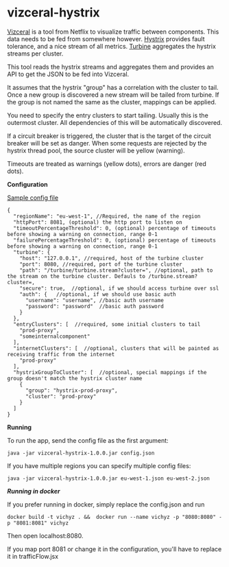 # vizceral-hystrix

[Vizceral](https://github.com/Netflix/vizceral) is a tool from Netflix to visualize traffic between components.
This data needs to be fed from somewhere however. 
[Hystrix](https://github.com/Netflix/Hystrix) provides fault tolerance, and a nice stream of all metrics.
[Turbine](https://github.com/Netflix/Turbine) aggregates the hystrix streams per cluster.

This tool reads the hystrix streams and aggregates them and provides an API to get the JSON to be fed into Vizceral.

It assumes that the hystrix "group" has a correlation with the cluster to tail.
Once a new group is discovered a new stream will be tailed from turbine.
If the group is not named the same as the cluster, mappings can be applied.

You need to specify the entry clusters to start tailing. 
Usually this is the outermost cluster. All dependencies of this will be automatically discovered.

If a circuit breaker is triggered, the cluster that is the target of the circuit breaker will be set as danger.
When some requests are rejected by the hystrix thread pool, the source cluster will be yellow (warning). 

Timeouts are treated as warnings (yellow dots), errors are danger (red dots).

**Configuration**

[Sample config file](/config.json)

```
{
  "regionName": "eu-west-1", //Required, the name of the region
  "httpPort": 8081, (optional) the http port to listen on
  "timeoutPercentageThreshold": 0, (optional) percentage of timeouts before showing a warning on connection, range 0-1
  "failurePercentageThreshold": 0, (optional) percentage of timeouts before showing a warning on connection, range 0-1
  "turbine": {
    "host": "127.0.0.1", //required, host of the turbine cluster
    "port": 8080, //required, port of the turbine cluster
    "path": "/turbine/turbine.stream?cluster=", //optional, path to the stream on the turbine cluster. Defauls to /turbine.stream?cluster=,
    "secure": true,  //optional, if we should access turbine over ssl
    "auth": {   //optional, if we should use basic auth
      "username": "username", //basic auth username             
      "password": "password"  //basic auth password
    }    
  },
  "entryClusters": [  //required, some initial clusters to tail
    "prod-proxy",
    "someinternalcomponent"
  ],
  "internetClusters": [  //optional, clusters that will be painted as receiving traffic from the internet
    "prod-proxy"
  ],
  "hystrixGroupToCluster": [  //optional, special mappings if the group doesn't match the hystrix cluster name
    {
      "group": "hystrix-prod-proxy",
      "cluster": "prod-proxy"
    }
  ]
}
```

**Running**

To run the app, send the config file as the first argument:
```
java -jar vizceral-hystrix-1.0.0.jar config.json
```

If you have multiple regions you can specify multiple config files:

```
java -jar vizceral-hystrix-1.0.0.jar eu-west-1.json eu-west-2.json
```

***Running in docker***

If you prefer running in docker, simply replace the config.json and run
```
docker build -t vichyz . &&  docker run --name vichyz -p "8080:8080" -p "8081:8081" vichyz
``` 

Then open localhost:8080.

If you map port 8081 or change it in the configuration, you'll have to replace it in trafficFlow.jsx